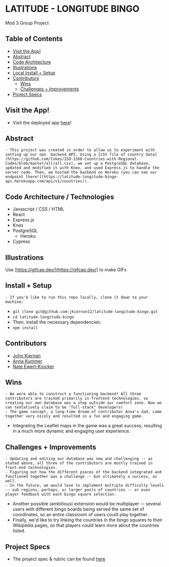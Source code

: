 # LATITUDE - LONGITUDE BINGO
Mod 3 Group Project

## Table of Contents
  - [Visit the App!](#live-app)
  - [Abstract](#abstract)
  - [Code Architecture](#code-architecture)
  - [Illustrations](#illustrations)
  - [Local Install + Setup](#set-up)
  - [Contributors](#contributors)
	- [Wins](#wins)
	- [Challenges + Improvements](#challenges-+-Improvements)
  - [Project Specs](#project-specs)

## Visit the App!
  - Visit the deployed app [here](https://latitude-longitude-bingo.herokuapp.com/)!

## Abstract
	- This project was created in order to allow us to experiment with setting up our own  backend API. Using a [CSV file of country data](https://github.com/lukes/ISO-3166-Countries-with-Regional-Codes/blob/master/all/all.csv), we set up a PostgreSQL database, updated and modified it with Knex, and used Express.js to handle the server code. Then, we hosted the backend on Heroku (you can see our endpoint [here!](https://latitude-longitude-bingo-api.herokuapp.com/api/v1/countries)).

## Code Architecture / Technologies
  - Javascript / CSS / HTML
  - React
  - Express.js
  - Knex
  - PostgreSQL
	- Heroku
  - Cypress

## Illustrations

Use [https://gifcap.dev/](https://gifcap.dev/) to make GIFs

## Install + Setup
	- If you'd like to run this repo locally, clone it down to your machine:
  - `git clone git@github.com:jkiernan12/latitude-longitude-bingo.git`
  - `cd latitude-longitude-bingo`
  - Then, install the necessary dependencies:
  - `npm install`

## Contributors
  - [John Kiernan](https://github.com/jkiernan12)
  - [Anna Kummer](https://github.com/annamkummer)
  - [Nate Ewert-Krocker](https://github.com/newertkrocker)

## Wins
	- We were able to construct a functioning backend! All three contributors are trained primarily in frontend technologies, so creating our own database was a step outside our comfort zone. Now we can tentatively claim to be "full-stack" developers!
	- The game concept, a long-time dream of contributor Anna's dad, came together very nicely and resulted in a fun and engaging game.
  - Integrating the Leaflet maps in the game was a great success, resulting in a much more dynamic and engaging user experience.

## Challenges + Improvements
	- Updating and editing our database was new and challenging -- as stated above, all three of the contributors are mostly trained in front-end technologies.
	- Figuring out how the different pieces of the backend integrated and functioned together was a challenge -- but ultimately a success, as well.
	- In the future, we would love to implement multiple difficulty levels -- sub-regions, perhaps, or larger pools of countries -- or even player feedback with each bingo square selection.
  - Another possible (ambitious) extension would be multiplayer -- several users with different bingo boards being served the same set of coordinates, so an entire classroom of users could play together.
  - Finally, we'd like to try linking the countries in the bingo squares to their Wikipedia pages, so that players could learn more about the countries listed.

## Project Specs
  - The project spec & rubric can be found [here](https://frontend.turing.edu/projects/module-3/stretch.html)
